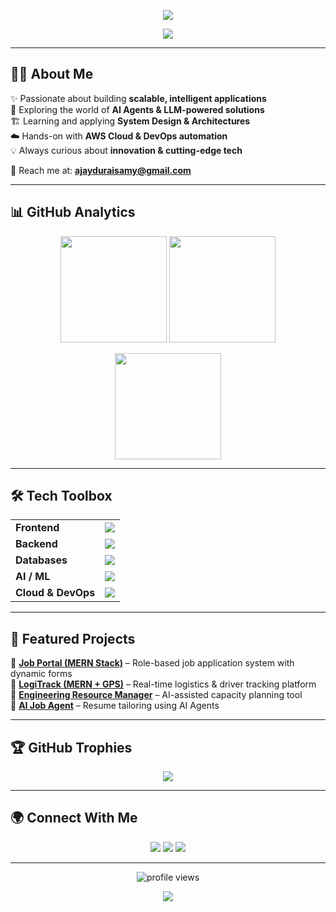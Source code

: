<p align="center">
  <img src="https://capsule-render.vercel.app/api?type=rect&color=1E90FF&height=200&section=header&text=Ajay%20Duraisamy&fontSize=50&fontColor=ffffff" />
</p>

<p align="center">
  <img src="https://readme-typing-svg.herokuapp.com?size=26&color=4DB6FF&center=true&vCenter=true&width=800&lines=🚀+Full-Stack+Developer;🤖+AI+%26+ML+Explorer;☁️+Cloud+%26+DevOps+Learner;🏗️+System+Design+Architect" />
</p>

---

## 👨‍💻 About Me  
✨ Passionate about building **scalable, intelligent applications**  
🧠 Exploring the world of **AI Agents & LLM-powered solutions**  
🏗️ Learning and applying **System Design & Architectures**  
☁️ Hands-on with **AWS Cloud & DevOps automation**  
💡 Always curious about **innovation & cutting-edge tech**  

📩 Reach me at: **[ajayduraisamy@gmail.com](mailto:ajayduraisamy@gmail.com)**  

---

## 📊 GitHub Analytics  
<p align="center">
  <img src="https://github-readme-stats.vercel.app/api?username=ajayduraisamy&show_icons=true&theme=radical&hide_border=true&bg_color=0D1117&title_color=4DB6FF&icon_color=4DB6FF" height="170"/>
  <img src="https://streak-stats.demolab.com?user=ajayduraisamy&theme=radical&hide_border=true&background=0D1117&ring=4DB6FF&fire=FF8C00&currStreakLabel=4DB6FF" height="170"/>
</p>

<p align="center">
  <img src="https://github-readme-stats.vercel.app/api/top-langs/?username=ajayduraisamy&layout=compact&theme=radical&hide_border=true&bg_color=0D1117&title_color=4DB6FF" height="170"/>
</p>

---

## 🛠️ Tech Toolbox  
<p align="center">
  <table>
    <tr>
      <td><b>Frontend</b></td>
      <td><img src="https://skillicons.dev/icons?i=react,nextjs,js,ts" /></td>
    </tr>
    <tr>
      <td><b>Backend</b></td>
      <td><img src="https://skillicons.dev/icons?i=nodejs,express,flask,python" /></td>
    </tr>
    <tr>
      <td><b>Databases</b></td>
      <td><img src="https://skillicons.dev/icons?i=mongodb,mysql" /></td>
    </tr>
    <tr>
      <td><b>AI / ML</b></td>
      <td><img src="https://skillicons.dev/icons?i=tensorflow,pytorch" /></td>
    </tr>
    <tr>
      <td><b>Cloud & DevOps</b></td>
      <td><img src="https://skillicons.dev/icons?i=aws,docker,git,github,vercel" /></td>
    </tr>
  </table>
</p>

---

## 🌟 Featured Projects  
🔹 [**Job Portal (MERN Stack)**](https://github.com/ajayduraisamy) – Role-based job application system with dynamic forms  
🔹 [**LogiTrack (MERN + GPS)**](https://github.com/ajayduraisamy) – Real-time logistics & driver tracking platform  
🔹 [**Engineering Resource Manager**](https://github.com/ajayduraisamy) – AI-assisted capacity planning tool  
🔹 [**AI Job Agent**](https://github.com/ajayduraisamy) – Resume tailoring using AI Agents  

---

## 🏆 GitHub Trophies  
<p align="center">
  <img src="https://github-profile-trophy.vercel.app/?username=ajayduraisamy&theme=algolia&no-frame=true&margin-w=15" />
</p>

---

## 🌍 Connect With Me  
<p align="center">
  <a href="https://linkedin.com/in/ajay-duraisamy"><img src="https://img.shields.io/badge/-LinkedIn-0077B5?style=for-the-badge&logo=linkedin&logoColor=white"/></a>
  <a href="mailto:ajayduraisamy@gmail.com"><img src="https://img.shields.io/badge/-Gmail-D14836?style=for-the-badge&logo=gmail&logoColor=white"/></a>
  <a href="https://github.com/ajayduraisamy"><img src="https://img.shields.io/badge/-GitHub-000000?style=for-the-badge&logo=github&logoColor=white"/></a>
</p>


---

<p align="center">
  <img src="https://komarev.com/ghpvc/?username=ajayduraisamy&label=Profile%20Views&color=1E90FF&style=for-the-badge" alt="profile views" />
</p>

<p align="center">
  <img src="https://capsule-render.vercel.app/api?type=waving&color=0:4DB6FF,100:1E90FF&height=120&section=footer"/>
</p>
